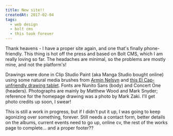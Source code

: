 ```yaml
---
title: New site!!
createdAt: 2017-02-04
tags:
  - web design
  - bolt cms
  - this took forever
---
```


Thank heavens - I have a proper site again, and one that's finally phone-friendly. This thing is hot off the press and based on Bolt CMS, which I am really loving so far. The headaches are minimal, so the problems are mostly mine, and not the platform's!

Drawings were done in Clip Studio Paint (aka Manga Studio bought online) using some natural media brushes from [Armin Nelsyn](https://gumroad.com/arminnelsyn#) and [this El Cap-unfriendly drawing tablet](https://www.amazon.com/Huion-Inches-Tablet-Graphics-Drawing/dp/B00DTPYWBG). Fonts are Nunito Sans (body) and Concert One (headers). Photographs are mainly by Matthew Wood and Mark Snyder; reference for the homepage drawing was a photo by Mark Zaki. I'll get photo credits up soon, I swear!

This is still a work in progress, but if I didn't put it up, I was going to keep agonizing over something, forever. Still needs a contact form, better details on the albums, current events need to go up, online cv, the rest of the works page to complete... and a proper footer??